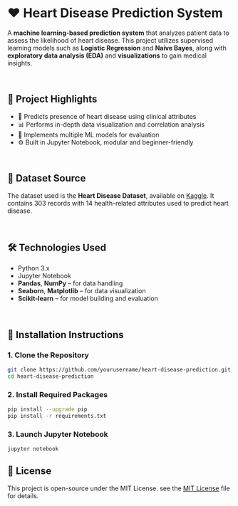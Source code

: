 # ❤️ **Heart Disease Prediction System**

A **machine learning-based prediction system** that analyzes patient data to assess the likelihood of heart disease. This project utilizes supervised learning models such as **Logistic Regression** and **Naive Bayes**, along with **exploratory data analysis (EDA)** and **visualizations** to gain medical insights.

<br/>

## 📌 **Project Highlights**

- 🧠 Predicts presence of heart disease using clinical attributes  
- 📊 Performs in-depth data visualization and correlation analysis  
- 🤖 Implements multiple ML models for evaluation  
- ⚙️ Built in Jupyter Notebook, modular and beginner-friendly  

<br/>

## 🧾 **Dataset Source**

The dataset used is the **Heart Disease Dataset**, available on [Kaggle](https://www.kaggle.com/datasets/johnsmith88/heart-disease-dataset). It contains 303 records with 14 health-related attributes used to predict heart disease.

<br/>

## 🛠️ **Technologies Used**

- Python 3.x  
- Jupyter Notebook  
- **Pandas**, **NumPy** – for data handling  
- **Seaborn**, **Matplotlib** – for data visualization  
- **Scikit-learn** – for model building and evaluation  

<br/>

## 🚀 **Installation Instructions**

### 1. Clone the Repository
```bash
git clone https://github.com/yourusername/heart-disease-prediction.git
cd heart-disease-prediction
```
### 2. Install Required Packages
```bash
pip install --upgrade pip
pip install -r requirements.txt
```
### 3. Launch Jupyter Notebook
``` bash
jupyter notebook
```
## 📄 **License**

This project is open-source under the MIT License. see the [MIT License](https://github.com/shreyasrai1/heart-disease-prediction/blob/main/LICENSE) file for details.
